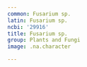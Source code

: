 ```yaml
---
common: Fusarium sp.
latin: Fusarium sp.
ncbi: '29916'
title: Fusarium sp.
group: Plants and Fungi
image: .na.character

---
```


